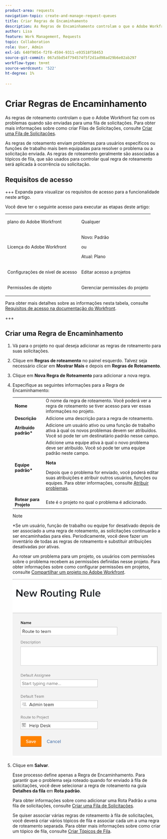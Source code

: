 ```yaml
---
product-area: requests
navigation-topic: create-and-manage-request-queues
title: Criar Regras de Encaminhamento
description: As Regras de Encaminhamento controlam o que o Adobe Workfront faz com os problemas quando eles são enviados para uma Fila de solicitações. Para obter mais informações sobre como criar Filas de solicitações, consulte Criar uma fila de solicitações.
author: Lisa
feature: Work Management, Requests
topic: Collaboration
role: User, Admin
exl-id: 640f9054-f2f8-4594-9311-e93518f58453
source-git-commit: 067a5bd54f794574f5f2d1ad98ad29b6e02ab297
workflow-type: tm+mt
source-wordcount: '522'
ht-degree: 1%

---
```


# Criar Regras de Encaminhamento

<!-- Audited: 12/2023 -->

As regras de roteamento controlam o que o Adobe Workfront faz com os problemas quando são enviadas para uma fila de solicitações. Para obter mais informações sobre como criar Filas de Solicitações, consulte [Criar uma Fila de Solicitações](../../../manage-work/requests/create-and-manage-request-queues/create-request-queue.md).

As regras de roteamento enviam problemas para usuários específicos ou funções de trabalho mais bem equipadas para resolver o problema ou a solicitação enviada. As regras de roteamento geralmente são associadas a tópicos de fila, que são usados para controlar qual regra de roteamento será aplicada à ocorrência ou solicitação.

## Requisitos de acesso

+++ Expanda para visualizar os requisitos de acesso para a funcionalidade neste artigo.

<!--drafted - replace the table at P&P:

<table style="table-layout:auto"> 
 <col> 
 <col> 
 <tbody> 
  <tr> 
   <td role="rowheader">Adobe Workfront plan*</td> 
   <td> <p>Any </p> </td> 
  </tr> 
  <tr> 
   <td role="rowheader">Adobe Workfront license*</td> 
   <td> <p>Current license: Standard </p> 
   Or
   <p>Legacy license: Plan </p> </td> 
  </tr> 
  <tr> 
   <td role="rowheader">Access level configurations*</td> 
   <td> <p>Edit access to Projects</p> <p><b>NOTE</b>
   
   If you still don't have access, ask your Workfront administrator if they set additional restrictions in your access level. For information on how a Workfront administrator can modify your access level, see <a href="../../../administration-and-setup/add-users/configure-and-grant-access/create-modify-access-levels.md" class="MCXref xref">Create or modify custom access levels</a>.</p> </td> 
  </tr> 
  <tr> 
   <td role="rowheader">Object permissions</td> 
   <td> <p> Manage permissions to the project</p> <p>For information on requesting additional access, see <a href="../../../workfront-basics/grant-and-request-access-to-objects/request-access.md" class="MCXref xref">Request access to objects </a>.</p> </td> 
  </tr> 
 </tbody> 
</table>
-->

Você deve ter o seguinte acesso para executar as etapas deste artigo:

<table style="table-layout:auto"> 
 <col> 
 <col> 
 <tbody> 
  <tr> 
   <td role="rowheader">plano do Adobe Workfront</td> 
   <td> <p>Qualquer </p> </td> 
  </tr> 
  <tr> 
   <td role="rowheader">Licença do Adobe Workfront</td> 
   <td>
    <p>Novo: Padrão</p>
    <p>ou</p>
    <p>Atual: Plano</p></td> 
  </tr> 
  <tr> 
   <td role="rowheader">Configurações de nível de acesso</td>
   <td> <p>Editar acesso a projetos</p> </td> 
  </tr> 
  <tr> 
   <td role="rowheader">Permissões de objeto</td> 
   <td> <p> Gerenciar permissões do projeto</p> </td>
  </tr> 
 </tbody> 
</table>

Para obter mais detalhes sobre as informações nesta tabela, consulte [Requisitos de acesso na documentação do Workfront](/help/quicksilver/administration-and-setup/add-users/access-levels-and-object-permissions/access-level-requirements-in-documentation.md).

+++

## Criar uma Regra de Encaminhamento

1. Vá para o projeto no qual deseja adicionar as regras de roteamento para suas solicitações.
1. Clique em **Regras de roteamento** no painel esquerdo. Talvez seja necessário clicar em **Mostrar Mais** e depois em **Regras de Roteamento**.
1. Clique em **Nova Regra de Roteamento** para adicionar a nova regra.
1. Especifique as seguintes informações para a Regra de Encaminhamento:

   <table style="table-layout:auto"> 
    <col> 
    <col> 
    <thead> 
     </thead> 
    <tbody> 
     <tr> 
      <td role="rowheader"><strong>Nome</strong> </td> 
      <td>O nome da regra de roteamento. Você poderá ver a regra de roteamento se tiver acesso para ver essas informações no projeto.</td> 
     </tr> 
     <tr> 
      <td role="rowheader"><strong>Descrição</strong> </td> 
      <td>Adicione uma descrição para a regra de roteamento.</td> 
     </tr> 
     <tr> 
      <td role="rowheader"><strong>Atribuído padrão*</strong> </td> 
      <td>Adicione um usuário ativo ou uma função de trabalho ativa à qual os novos problemas devem ser atribuídos. Você só pode ter um destinatário padrão nesse campo. </td> 
     </tr> 
     <tr> 
      <td role="rowheader"><strong>Equipe padrão*</strong> </td> 
      <td>Adicione uma equipe ativa à qual o novo problema deve ser atribuído. Você só pode ter uma equipe padrão neste campo.

   <p><b>Nota</b></p>

   Depois que o problema for enviado, você poderá editar suas atribuições e atribuir outros usuários, funções ou equipes. Para obter informações, consulte <a href="../../../manage-work/issues/manage-issues/assign-issues.md">Atribuir problemas</a>.

   </td> 
     </tr> 
     <tr> 
      <td role="rowheader"><strong>Rotear para Projeto</strong> </td> 
      <td>Este é o projeto no qual o problema é adicionado.</td> 
     </tr> 
    </tbody> 
   </table>

   >[!NOTE]
   >
   >*Se um usuário, função de trabalho ou equipe for desativado depois de ser associado a uma regra de roteamento, as solicitações continuarão a ser encaminhadas para eles. Periodicamente, você deve fazer um inventário de todas as regras de roteamento e substituir atribuições desativadas por ativas.

   Ao rotear um problema para um projeto, os usuários com permissões sobre o problema recebem as permissões definidas nesse projeto. Para obter informações sobre como configurar permissões em projetos, consulte [Compartilhar um projeto no Adobe Workfront](../../../workfront-basics/grant-and-request-access-to-objects/share-a-project.md).

   ![Caixa Nova Regra de Roteamento](assets/new-routing-rule-box.png)

1. Clique em **Salvar**.

   Esse processo define apenas a Regra de Encaminhamento. Para garantir que o problema seja roteado quando for enviado à fila de solicitações, você deve selecionar a regra de roteamento na guia **Detalhes da fila** em **Rota padrão**.

   Para obter informações sobre como adicionar uma Rota Padrão a uma fila de solicitações, consulte [Criar uma Fila de Solicitações](../../../manage-work/requests/create-and-manage-request-queues/create-request-queue.md).

   Se quiser associar várias regras de roteamento à fila de solicitações, você deverá criar vários tópicos de fila e associar cada um a uma regra de roteamento separada. Para obter mais informações sobre como criar um tópico de fila, consulte [Criar Tópicos de Fila](../../../manage-work/requests/create-and-manage-request-queues/create-queue-topics.md).
